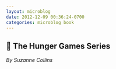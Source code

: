 ```yaml
---
layout: microblog
date: 2012-12-09 00:36:24-0700
categories: microblog book
---
```

## 📖 The Hunger Games Series
*By Suzanne Collins*